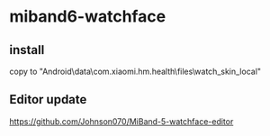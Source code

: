 # miband6-watchface
## install
copy to "Android\data\com.xiaomi.hm.health\files\watch_skin_local"

## Editor update
https://github.com/Johnson070/MiBand-5-watchface-editor
